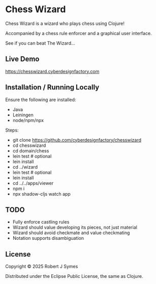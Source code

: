 # Chess Wizard

Chess Wizard is a wizard who plays chess using Clojure!

Accompanied by a chess rule enforcer and a graphical user interface.

See if you can beat The Wizard...

## Live Demo

https://chesswizard.cyberdesignfactory.com

## Installation / Running Locally

Ensure the following are installed:
- Java
- Leiningen
- node/npm/npx

Steps:
- git clone https://github.com/cyberdesignfactory/chesswizard
- cd chesswizard
- cd domain/chess
- lein test  # optional
- lein install
- cd ../wizard
- lein test  # optional
- lein install
- cd ../../apps/viewer
- npm i
- npx shadow-cljs watch app

## TODO

- Fully enforce castling rules
- Wizard should value developing its pieces, not just material
- Wizard should avoid checkmate and value checkmating
- Notation supports disambiguation

## License

Copyright © 2025 Robert J Symes

Distributed under the Eclipse Public License, the same as Clojure.


